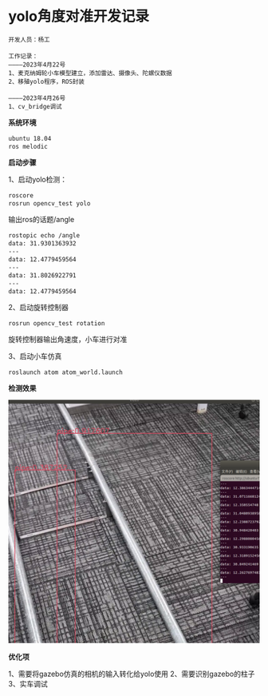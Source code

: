 # yolo角度对准开发记录
```
开发人员：杨工

工作记录：
————2023年4月22号
1、麦克纳姆轮小车模型建立，添加雷达、摄像头、陀螺仪数据
2、移殖yolo程序，ROS封装

————2023年4月26号
1、cv_bridge调试

```

**系统环境**

```
ubuntu 18.04
ros melodic
```

**启动步骤**

1、启动yolo检测：
```
roscore
rosrun opencv_test yolo
```

输出ros的话题/angle
```
rostopic echo /angle
data: 31.9301363932
---
data: 12.4779459564
---
data: 31.8026922791
---
data: 12.4779459564
```

2、启动旋转控制器
```
rosrun opencv_test rotation
```
旋转控制器输出角速度，小车进行对准

3、启动小车仿真
```
roslaunch atom atom_world.launch
```

**检测效果**

![Image text](https://github.com/haicheng12/yolo_rotation/blob/main/img/yolo.png)

**优化项**

1、需要将gazebo仿真的相机的输入转化给yolo使用
2、需要识别gazebo的柱子
3、实车调试







